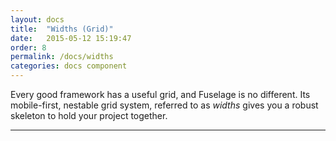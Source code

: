 ```yaml
---
layout: docs
title:  "Widths (Grid)"
date:   2015-05-12 15:19:47
order: 8
permalink: /docs/widths
categories: docs component
---
```


Every good framework has a useful grid, and Fuselage is no different. Its mobile-first, nestable grid system, referred to as *widths* gives you a robust skeleton to hold your project together.

<hr>


